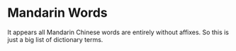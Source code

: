 # Mandarin Words

It appears all Mandarin Chinese words are entirely without affixes. So
this is just a big list of dictionary terms.

